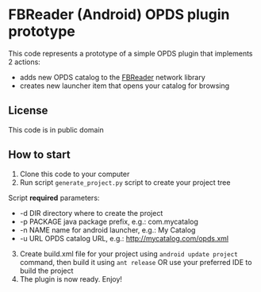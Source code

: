 FBReader (Android) OPDS plugin prototype
============

This code represents a prototype of a simple OPDS plugin that implements 2 actions:
* adds new OPDS catalog to the [FBReader](http://fbreader.org/FBReaderJ/) network library
* creates new launcher item that opens your catalog for browsing

License
------------
This code is in public domain

How to start
------------
1. Clone this code to your computer
2. Run script `generate_project.py` script to create your project tree

  Script **required** parameters:
  *  -d DIR      directory where to create the project
  *  -p PACKAGE  java package prefix, e.g.: com.mycatalog
  *  -n NAME     name for android launcher, e.g.: My Catalog
  *  -u URL      OPDS catalog URL, e.g.: http://mycatalog.com/opds.xml

3. Create build.xml file for your project using `android update project` command, then build it using `ant release`
OR use your preferred IDE to build the project
4. The plugin is now ready. Enjoy!

